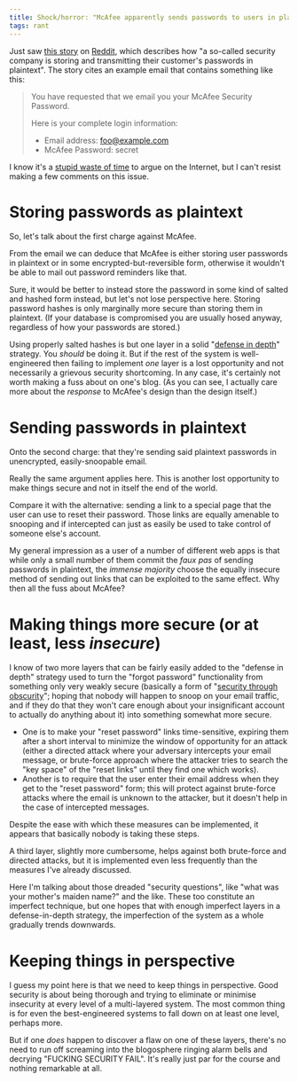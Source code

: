 ```yaml
---
title: Shock/horror: "McAfee apparently sends passwords to users in plaintext"
tags: rant
---
```


Just saw [this story](http://blog.dreid.org/2009/04/mcafee-apparently-sends-passwords-to.html) on [Reddit](http://www.reddit.com/r/programming/), which describes how "a so-called security company is storing and transmitting their customer's passwords in plaintext". The story cites an example email that contains something like this:

> You have requested that we email you your McAfee Security Password.
>
> Here is your complete login information:
>
> -   Email address: <foo@example.com>
> -   McAfee Password: secret

I know it's a [stupid waste of time](http://xkcd.com/386/) to argue on the Internet, but I can't resist making a few comments on this issue.

# Storing passwords as plaintext

So, let's talk about the first charge against McAfee.

From the email we can deduce that McAfee is either storing user passwords in plaintext or in some encrypted-but-reversible form, otherwise it wouldn't be able to mail out password reminders like that.

Sure, it would be better to instead store the password in some kind of salted and hashed form instead, but let's not lose perspective here. Storing password hashes is only marginally more secure than storing them in plaintext. (If your database is compromised you are usually hosed anyway, regardless of how your passwords are stored.)

Using properly salted hashes is but one layer in a solid "[defense in depth](/wiki/defense_in_depth)" strategy. You *should* be doing it. But if the rest of the system is well-engineered then failing to implement *one* layer is a lost opportunity and not necessarily a grievous security shortcoming. In any case, it's certainly not worth making a fuss about on one's blog. (As you can see, I actually care more about the *response* to McAfee's design than the design itself.)

# Sending passwords in plaintext

Onto the second charge: that they're sending said plaintext passwords in unencrypted, easily-snoopable email.

Really the same argument applies here. This is another lost opportunity to make things secure and not in itself the end of the world.

Compare it with the alternative: sending a link to a special page that the user can use to reset their password. Those links are equally amenable to snooping and if intercepted can just as easily be used to take control of someone else's account.

My general impression as a user of a number of different web apps is that while only a small number of them commit the *faux pas* of sending passwords in plaintext, the *immense majority* choose the equally insecure method of sending out links that can be exploited to the same effect. Why then all the fuss about McAfee?

# Making things more secure (or at least, less *insecure*)

I know of two more layers that can be fairly easily added to the "defense in depth" strategy used to turn the "forgot password" functionality from something only very weakly secure (basically a form of "[security through obscurity](/wiki/security_through_obscurity)"; hoping that nobody will happen to snoop on your email traffic, and if they do that they won't care enough about your insignificant account to actually do anything about it) into something somewhat more secure.

-   One is to make your "reset password" links time-sensitive, expiring them after a short interval to minimize the window of opportunity for an attack (either a directed attack where your adversary intercepts your email message, or brute-force approach where the attacker tries to search the "key space" of the "reset links" until they find one which works).
-   Another is to require that the user enter their email address when they get to the "reset password" form; this will protect against brute-force attacks where the email is unknown to the attacker, but it doesn't help in the case of intercepted messages.

Despite the ease with which these measures can be implemented, it appears that basically nobody is taking these steps.

A third layer, slightly more cumbersome, helps against both brute-force and directed attacks, but it is implemented even less frequently than the measures I've already discussed.

Here I'm talking about those dreaded "security questions", like "what was your mother's maiden name?" and the like. These too constitute an imperfect technique, but one hopes that with enough imperfect layers in a defense-in-depth strategy, the imperfection of the system as a whole gradually trends downwards.

# Keeping things in perspective

I guess my point here is that we need to keep things in perspective. Good security is about being thorough and trying to eliminate or minimise insecurity at every level of a multi-layered system. The most common thing is for even the best-engineered systems to fall down on at least one level, perhaps more.

But if one *does* happen to discover a flaw on one of these layers, there's no need to run off screaming into the blogosphere ringing alarm bells and decrying "FUCKING SECURITY FAIL". It's really just par for the course and nothing remarkable at all.
